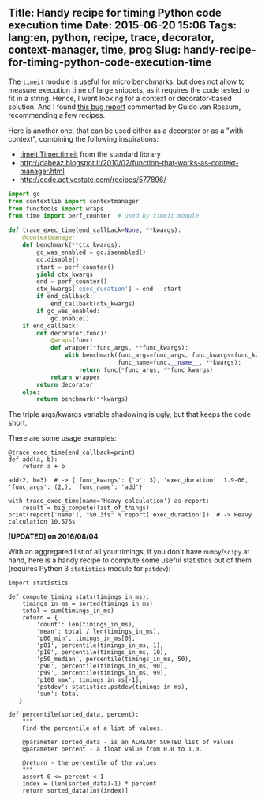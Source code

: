 Title: Handy recipe for timing Python code execution time
Date: 2015-06-20 15:06
Tags: lang:en, python, recipe, trace, decorator, context-manager, time, prog
Slug: handy-recipe-for-timing-python-code-execution-time
---
The `timeit` module is useful for micro benchmarks, but does not allow to measure execution time of large snippets, as it requires the code tested to fit in a string.
Hence, I went looking for a context or decorator-based solution. And I found [this bug report](https://bugs.python.org/issue19495) commented by Guido van Rossum, recommending a few recipes.

Here is another one, that can be used either as a decorator or as a "with-context", combining the following inspirations:

- [timeit.Timer.timeit](https://hg.python.org/cpython/file/tip/Lib/timeit.py#l165) from the standard library
- <http://dabeaz.blogspot.it/2010/02/function-that-works-as-context-manager.html>
- <http://code.activestate.com/recipes/577896/>

```python
import gc
from contextlib import contextmanager
from functools import wraps
from time import perf_counter  # used by timeit module

def trace_exec_time(end_callback=None, **kwargs):
    @contextmanager
    def benchmark(**ctx_kwargs):
        gc_was_enabled = gc.isenabled()
        gc.disable()
        start = perf_counter()
        yield ctx_kwargs
        end = perf_counter()
        ctx_kwargs['exec_duration'] = end - start
        if end_callback:
            end_callback(ctx_kwargs)
        if gc_was_enabled:
            gc.enable()
    if end_callback:
        def decorator(func):
            @wraps(func)
            def wrapper(*func_args, **func_kwargs):
                with benchmark(func_args=func_args, func_kwargs=func_kwargs,
                               func_name=func.__name__, **kwargs):
                    return func(*func_args, **func_kwargs)
            return wrapper
        return decorator
    else:
        return benchmark(**kwargs)
```

The triple args/kwargs variable shadowing is ugly, but that keeps the code short.

There are some usage examples:

    @trace_exec_time(end_callback=print)
    def add(a, b):
        return a + b

    add(2, b=3)  # -> {'func_kwargs': {'b': 3}, 'exec_duration': 1.9-06, 'func_args': (2,), 'func_name': 'add'}

    with trace_exec_time(name='Heavy calculation') as report:
        result = big_compute(list_of_things)
    print(report['name'], "%0.3fs" % report['exec_duration'])  # -> Heavy calculation 10.576s

__[UPDATED] on 2016/08/04__

With an aggregated list of all your timings, if you don't have `numpy`/`scipy` at hand, here is a handy recipe to compute some useful statistics out of them (requires Python 3 `statistics` module for `pstdev`):
```
import statistics

def compute_timing_stats(timings_in_ms):
    timings_in_ms = sorted(timings_in_ms)
    total = sum(timings_in_ms)
    return = {
        'count': len(timings_in_ms),
        'mean': total / len(timings_in_ms),
        'p00_min', timings_in_ms[0],
        'p01', percentile(timings_in_ms, 1),
        'p10', percentile(timings_in_ms, 10),
        'p50_median', percentile(timings_in_ms, 50),
        'p90', percentile(timings_in_ms, 90),
        'p99', percentile(timings_in_ms, 99),
        'p100_max', timings_in_ms[-1],
        'pstdev': statistics.pstdev(timings_in_ms),
        'sum': total
   }

def percentile(sorted_data, percent):
    """
    Find the percentile of a list of values.

    @parameter sorted_data - is an ALREADY SORTED list of values
    @parameter percent - a float value from 0.0 to 1.0.

    @return - the percentile of the values
    """
    assert 0 <= percent < 1
    index = (len(sorted_data)-1) * percent
    return sorted_data[int(index)]
```
